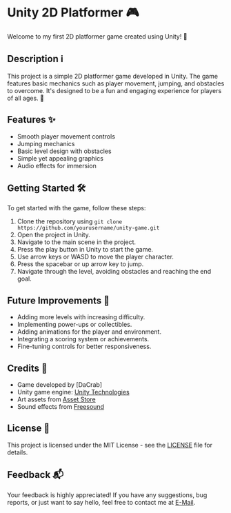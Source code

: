 # Unity 2D Platformer 🎮

Welcome to my first 2D platformer game created using Unity! 🚀

## Description ℹ️
This project is a simple 2D platformer game developed in Unity. The game features basic mechanics such as player movement, jumping, and obstacles to overcome. It's designed to be a fun and engaging experience for players of all ages. 🎉

## Features ✨
- Smooth player movement controls
- Jumping mechanics
- Basic level design with obstacles
- Simple yet appealing graphics
- Audio effects for immersion

## Getting Started 🛠️
To get started with the game, follow these steps:
1. Clone the repository using `git clone https://github.com/yourusername/unity-game.git`
2. Open the project in Unity.
3. Navigate to the main scene in the project.
4. Press the play button in Unity to start the game.
5. Use arrow keys or WASD to move the player character.
6. Press the spacebar or up arrow key to jump.
7. Navigate through the level, avoiding obstacles and reaching the end goal.

## Future Improvements 🚧
- Adding more levels with increasing difficulty.
- Implementing power-ups or collectibles.
- Adding animations for the player and environment.
- Integrating a scoring system or achievements.
- Fine-tuning controls for better responsiveness.

## Credits 🙌
- Game developed by [DaCrab]
- Unity game engine: [Unity Technologies](https://unity.com/)
- Art assets from [Asset Store](https://assetstore.unity.com/)
- Sound effects from [Freesound](https://freesound.org/)

## License 📝
This project is licensed under the MIT License - see the [LICENSE](https://github.com/git/git-scm.com/blob/main/MIT-LICENSE.txt) file for details.

## Feedback 📬
Your feedback is highly appreciated! If you have any suggestions, bug reports, or just want to say hello, feel free to contact me at [E-Mail](mailto:vaggeliskavouras6@gmail.com).

